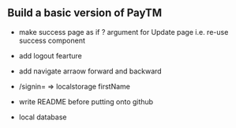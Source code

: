 ## Build a basic version of PayTM

- make success page as if ? argument for Update page i.e. re-use success component

- add logout fearture

- add navigate arraow forward and backward

- /signin= => localstorage firstName

- write README before putting onto github

- local database
